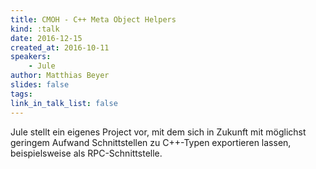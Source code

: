 ```yaml
---
title: CMOH - C++ Meta Object Helpers
kind: :talk
date: 2016-12-15
created_at: 2016-10-11
speakers:
    - Jule
author: Matthias Beyer
slides: false
tags:
link_in_talk_list: false
---
```


Jule stellt ein eigenes Project vor, mit dem sich in Zukunft mit möglichst
geringem Aufwand Schnittstellen zu C++-Typen exportieren lassen,
beispielsweise als RPC-Schnittstelle.


